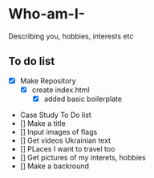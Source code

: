 # Who-am-I-
Describing you, hobbies, interests etc

## To do list
- [x] Make Repository
  - [x] create index.html
    - [x] added basic boilerplate
- Case Study To Do list
- [] Make a title
- [] Input images of flags
- [] Get videos Ukrainian text
- [] PLaces I want to travel too
- [] Get pictures of my interets, hobbies
- [] Make a backround
